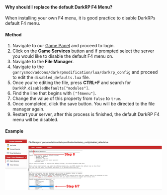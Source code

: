 #### Why should I replace the default DarkRP F4 Menu?
When installing your own F4 menu, it is good practice to disable DarkRPs default F4 menu.

#### Method
1. Navigate to our [Game Panel](https://gamepanel.hexanenetworks.com/) and proceed to login.
2. Click on the **Game Services** button and if prompted select the server you would like to disable the default F4 menu on.
3. Navigate to the **File Manager**.
4. Navigate to the `garrysmod/addons/darkrpmodification/lua/darkrp_config` and proceed to edit the `disabled_defaults.lua` file.
5. Once you're editing the file, press **CTRL+F** and search for `DarkRP.disabledDefaults["modules"]`.
6. Find the line that begins with `["f4menu"]`.
7. Change the value of this property from `false` to `true`.
8. Once completed, click the save button. You will be directed to the file manager again.
9. Restart your server, after this process is finished, the default DarkRP F4 menu will be disabled.


#### Example
![Changing the value](https://raw.githubusercontent.com/HexaneNetworks/help-assets/master/assets/png/disabling-default-f4-menu.png)